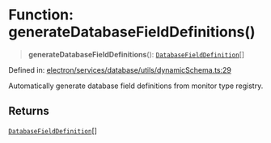 # Function: generateDatabaseFieldDefinitions()

> **generateDatabaseFieldDefinitions**(): [`DatabaseFieldDefinition`](../interfaces/DatabaseFieldDefinition.md)[]

Defined in: [electron/services/database/utils/dynamicSchema.ts:29](https://github.com/Nick2bad4u/Uptime-Watcher/blob/dca5483e793478722cd3e6e125cafcec5fc771f0/electron/services/database/utils/dynamicSchema.ts#L29)

Automatically generate database field definitions from monitor type registry.

## Returns

[`DatabaseFieldDefinition`](../interfaces/DatabaseFieldDefinition.md)[]
